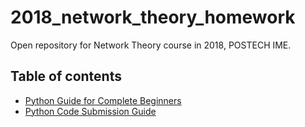 # 2018_network_theory_homework

Open repository for Network Theory course in 2018, POSTECH IME.

## Table of contents

- [Python Guide for Complete Beginners](https://github.com/junetech/2018_network_theory_homework/blob/master/2018_Python_beginners_guide.md)
- [Python Code Submission Guide](https://github.com/junetech/2018_network_theory_homework/blob/master/2018_Python_code_submission_guide.md)
